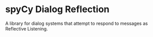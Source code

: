 # spyCy Dialog Reflection

A library for dialog systems that attempt to respond to messages as Reflective Listening.
